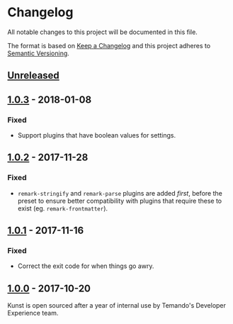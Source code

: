 # Changelog

All notable changes to this project will be documented in this file.

The format is based on [Keep a Changelog](http://keepachangelog.com/) and this project adheres to [Semantic Versioning](http://semver.org/).

## [Unreleased][]

## [1.0.3][] - 2018-01-08

### Fixed

- Support plugins that have boolean values for settings.

## [1.0.2][] - 2017-11-28

### Fixed

- `remark-stringify` and `remark-parse` plugins are added _first_, before the preset to ensure better compatibility with plugins that require these to exist (eg. `remark-frontmatter`).

## [1.0.1][] - 2017-11-16

### Fixed

- Correct the exit code for when things go awry.

## [1.0.0][] - 2017-10-20

Kunst is open sourced after a year of internal use by Temando's Developer Experience team.

[Unreleased]: https://github.com/temando/kunst-cli/compare/v1.0.3...HEAD
[1.0.3]: https://github.com/temando/kunst-cli/compare/v1.0.2...v1.0.3
[1.0.2]: https://github.com/temando/kunst-cli/compare/v1.0.1...v1.0.2
[1.0.1]: https://github.com/temando/kunst-cli/compare/v1.0.0...v1.0.1
[1.0.0]: https://github.com/temando/kunst-cli/tree/v1.0.0
